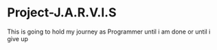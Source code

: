 # Project-J.A.R.V.I.S
This is going to hold my journey as Programmer until i am done or until i give up
